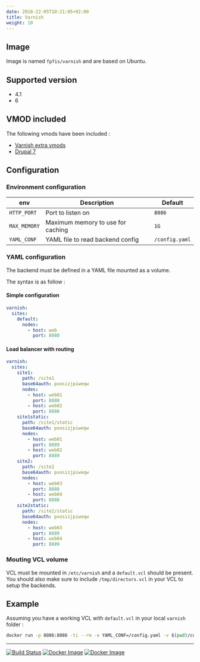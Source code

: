 ```yaml
---
date: 2018-22-05T10:21:05+02:00
title: Varnish
weight: 10
--- 
```


## Image

Image is named `fpfis/varnish` and are based on Ubuntu.

## Supported version

 - 4.1  
 - 6 

## VMOD included

The following vmods have been included :

 - [Varnish extra vmods](https://github.com/varnish/varnish-modules)
 - [Drupal 7](https://git.kindwolf.org/libvmod-drupal7/)

## Configuration

### Environment configuration


| env                        | Description                        |  Default          |
|----------------------------|------------------------------------|-------------------|
|`HTTP_PORT`                 | Port to listen on                  | `8086` 
|`MAX_MEMORY`                | Maximum memory to use for caching  | `1G  ` 
|`YAML_CONF`                 | YAML file to read backend config   | `/config.yaml` 

### YAML configuration

The backend must be defined in a YAML file mounted as a volume.

The syntax is as follow :

#### Simple configuration

```yaml 
varnish:
  sites:
    default:
      nodes:
        - host: web
          port: 8080
```

#### Load balancer with routing

```yaml
varnish:
  sites:
    site1:
      path: /site1
      base64auth: pxosizjpiweqw
      nodes:
        - host: web01
          port: 8888
        - host: web02
          port: 8888
    site1static:
      path: /site1/static
      base64auth: pxosizjpiweqw
      nodes:
        - host: web01
          port: 8889
        - host: web02
          port: 8889
    site2:
      path: /site2
      base64auth: pxosizjpiweqw
      nodes:
        - host: web03
          port: 8888
        - host: web04
          port: 8888
    site2static:
      path: /site2/static
      base64auth: pxosizjpiweqw
      nodes:
        - host: web03
          port: 8889
        - host: web04
          port: 8889
```

### Mouting VCL volume

VCL must be mounted in `/etc/varnish` and a `default.vcl` should be present.
You should also make sure to include `/tmp/directors.vcl` in your VCL to setup the backends.

## Example

Assuming you have a working VCL with `default.vcl` in your local `varnish` folder :

```bash
docker run -p 8086:8086 -ti --rm -e YAML_CONF=/config.yaml -v $(pwd)/config.yaml:/config.yaml -v $(pwd)/varnish:/etc/varnish fpfis/varnish:4.1 
```


___

[![Build Status](https://drone.fpfis.eu/api/badges/fpfis/varnish/status.svg?branch=master)](https://drone.fpfis.eu/fpfis/varnish)
[![Docker Image](https://images.microbadger.com/badges/image/fpfis/varnish:4.1.svg)](https://microbadger.com/images/fpfis/varnish)
[![Docker Image](https://images.microbadger.com/badges/image/fpfis/varnish:6.svg)](https://microbadger.com/images/fpfis/varnish)
 
